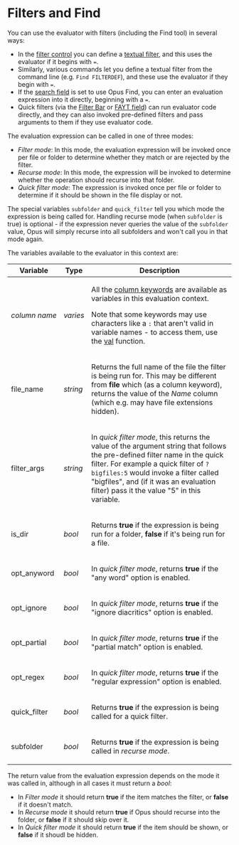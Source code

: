 # Filters and Find

You can use the evaluator with filters (including the Find tool) in several ways:

- In the [filter control](/Manual/file_operations/filtered_operations/README.md) you can define a [textual filter](/Manual/file_operations/filtered_operations/textual_filters.md), and this uses the evaluator if it begins with `=`.
- Similarly, various commands let you define a textual filter from the command line (e.g. `Find FILTERDEF`), and these use the evaluator if they begin with `=`.
- If the [search field](/Manual/basic_concepts/searching_and_filtering/windows_search.md) is set to use Opus Find, you can enter an evaluation expression into it directly, beginning with a `=`.
- Quick filters (via the [Filter Bar](/Manual/basic_concepts/searching_and_filtering/filter_bar.md) or [FAYT field](/Manual/basic_concepts/the_lister/find-as-you-type_field.md)) can run evaluator code directly, and they can also invoked pre-defined filters and pass arguments to them if they use evaluator code.

  
The evaluation expression can be called in one of three modes:

- *Filter mode*: In this mode, the evaluation expression will be invoked once per file or folder to determine whether they match or are rejected by the filter.
- *Recurse mode*: In this mode, the expression will be invoked to determine whether the operation should recurse into that folder.
- *Quick filter mode*: The expression is invoked once per file or folder to determine if it should be shown in the file display or not.

The special variables `subfolder` and `quick_filter` tell you which mode the expression is being called for. Handling recurse mode (when `subfolder` is true) is optional - if the expression never queries the value of the `subfolder` value, Opus will simply recurse into all subfolders and won't call you in that mode again.

  
The variables available to the evaluator in this context are:

<table>
<thead><tr><th>
Variable</th><th>
Type</th><th>
Description
</th></tr></thead><tbody><tr><td>

<nobr>*column name*</nobr></td><td>

*varies*</td><td>

All the [column keywords](/Manual/reference/metadata_keywords/keywords_for_columns.md) are available as variables in this evaluation context.

Note that some keywords may use characters like a `:` that aren't valid in variable names - to access them, use the [val](/Manual/reference/evaluator/val.md) function.
</td></tr><tr><td>
file_name</td><td>

*string*</td><td>

Returns the full name of the file the filter is being run for. This may be different from **file** which (as a column keyword), returns the value of the *Name* column (which e.g. may have file extensions hidden).
</td></tr><tr><td>
filter_args</td><td>

*string*</td><td>

In *quick filter mode*, this returns the value of the argument string that follows the pre-defined filter name in the quick filter. For example a quick filter of `?bigfiles:5` would invoke a filter called "bigfiles", and (if it was an evaluation filter) pass it the value "5" in this variable.
</td></tr><tr><td>
is_dir</td><td>

*bool*</td><td>

Returns **true** if the expression is being run for a folder, **false** if it's being run for a file.
</td></tr><tr><td>
opt_anyword</td><td>

*bool*</td><td>

In *quick filter mode*, returns **true** if the "any word" option is enabled.
</td></tr><tr><td>
opt_ignore</td><td>

*bool*</td><td>

In *quick filter mode*, returns **true** if the "ignore diacritics" option is enabled.
</td></tr><tr><td>
opt_partial</td><td>

*bool*</td><td>

In *quick filter mode*, returns **true** if the "partial match" option is enabled.
</td></tr><tr><td>
opt_regex</td><td>

*bool*</td><td>

In *quick filter mode*, returns **true** if the "regular expression" option is enabled.
</td></tr><tr><td>
quick_filter</td><td>

*bool*</td><td>

Returns **true** if the expression is being called for a quick filter.
</td></tr><tr><td>
subfolder</td><td>

*bool*</td><td>

Returns **true** if the expression is being called in *recurse mode*.
</td></tr></tbody>
</table>

The return value from the evaluation expression depends on the mode it was called in, although in all cases it must return a *bool*:

- In *Filter mode* it should return **true** if the item matches the filter, or **false** if it doesn't match.
- In *Recurse mode* it should return **true** if Opus should recurse into the folder, or **false** if it should skip over it.
- In *Quick filter mode* it should return **true** if the item should be shown, or **false** if it shoudl be hidden.
